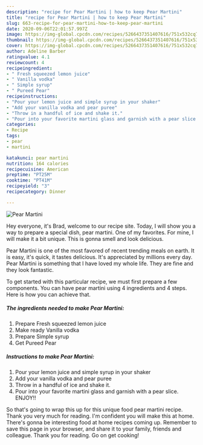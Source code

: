 ```yaml
---
description: "recipe for Pear Martini | how to keep Pear Martini"
title: "recipe for Pear Martini | how to keep Pear Martini"
slug: 663-recipe-for-pear-martini-how-to-keep-pear-martini
date: 2020-09-06T22:01:57.997Z
image: https://img-global.cpcdn.com/recipes/5266437351407616/751x532cq70/pear-martini-recipe-main-photo.jpg
thumbnail: https://img-global.cpcdn.com/recipes/5266437351407616/751x532cq70/pear-martini-recipe-main-photo.jpg
cover: https://img-global.cpcdn.com/recipes/5266437351407616/751x532cq70/pear-martini-recipe-main-photo.jpg
author: Adeline Barber
ratingvalue: 4.1
reviewcount: 4
recipeingredient:
- " Fresh squeezed lemon juice"
- " Vanilla vodka"
- " Simple syrup"
- " Pureed Pear"
recipeinstructions:
- "Pour your lemon juice and simple syrup in your shaker"
- "Add your vanilla vodka and pear puree"
- "Throw in a handful of ice and shake it."
- "Pour into your favorite martini glass and garnish with a pear slice.  ENJOY!!"
categories:
- Recipe
tags:
- pear
- martini

katakunci: pear martini 
nutrition: 164 calories
recipecuisine: American
preptime: "PT25M"
cooktime: "PT41M"
recipeyield: "3"
recipecategory: Dinner

---
```



![Pear Martini](https://img-global.cpcdn.com/recipes/5266437351407616/751x532cq70/pear-martini-recipe-main-photo.jpg)

Hey everyone, it's Brad, welcome to our recipe site. Today, I will show you a way to prepare a special dish, pear martini. One of my favorites. For mine, I will make it a bit unique. This is gonna smell and look delicious.



Pear Martini is one of the most favored of recent trending meals on earth. It is easy, it's quick, it tastes delicious. It's appreciated by millions every day. Pear Martini is something that I have loved my whole life. They are fine and they look fantastic.


To get started with this particular recipe, we must first prepare a few components. You can have pear martini using 4 ingredients and 4 steps. Here is how you can achieve that.

<!--inarticleads1-->

##### The ingredients needed to make Pear Martini:

1. Prepare  Fresh squeezed lemon juice
1. Make ready  Vanilla vodka
1. Prepare  Simple syrup
1. Get  Pureed Pear




<!--inarticleads2-->

##### Instructions to make Pear Martini:

1. Pour your lemon juice and simple syrup in your shaker
1. Add your vanilla vodka and pear puree
1. Throw in a handful of ice and shake it.
1. Pour into your favorite martini glass and garnish with a pear slice.  ENJOY!!




So that's going to wrap this up for this unique food pear martini recipe. Thank you very much for reading. I'm confident you will make this at home. There's gonna be interesting food at home recipes coming up. Remember to save this page in your browser, and share it to your family, friends and colleague. Thank you for reading. Go on get cooking!

